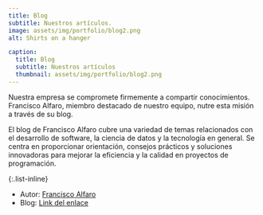 ```yaml
---
title: Blog
subtitle: Nuestros artículos.
image: assets/img/portfolio/blog2.png
alt: Shirts on a hanger

caption:
  title: Blog
  subtitle: Nuestros artículos
  thumbnail: assets/img/portfolio/blog2.png
---
```


Nuestra empresa se compromete firmemente a compartir conocimientos. Francisco Alfaro, miembro destacado de nuestro equipo, nutre esta misión a través de su blog. 

El blog de Francisco Alfaro cubre una variedad de temas relacionados con el desarrollo de software, la ciencia de datos y la tecnología en general. Se centra en proporcionar orientación, consejos prácticos y soluciones innovadoras para mejorar la eficiencia y la calidad en proyectos de programación.


{:.list-inline}
- Autor: [Francisco Alfaro](https://fralfaro.github.io/portfolio/)
- Blog: [Link del enlace](https://fralfaro.github.io/blog/)

